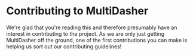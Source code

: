 # Contributing to MultiDasher

We're glad that you're reading this and therefore presumably have an interest in contributing to the project. As we are only just getting MultiDasher off the ground, one of the first contributions you can make is helping us sort out our contributing guidelines!
